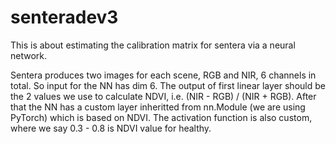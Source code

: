 # senteradev3

This is about estimating the calibration matrix for sentera via a neural network. 

Sentera produces two images for each scene, RGB and NIR, 6 channels in total. So input for the NN has dim 6. The output of first linear layer should be the 2 values we use to calculate NDVI, i.e. (NIR - RGB) / (NIR + RGB). After that the NN has a custom layer inheritted from nn.Module (we are using PyTorch) which is based on NDVI. The activation function is also custom, where we say 0.3 - 0.8 is NDVI value for healthy. 


